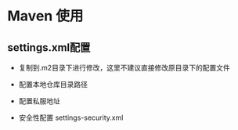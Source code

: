 # Maven 使用

## settings.xml配置

* 复制到.m2目录下进行修改，这里不建议直接修改原目录下的配置文件

* 配置本地仓库目录路径

* 配置私服地址

* 安全性配置 settings-security.xml

